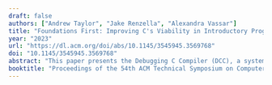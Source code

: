 ```yaml
---
draft: false
authors: ["Andrew Taylor", "Jake Renzella", "Alexandra Vassar"]
title: "Foundations First: Improving C's Viability in Introductory Programming Courses with the Debugging C Compiler"
year: "2023"
url: "https://dl.acm.org/doi/abs/10.1145/3545945.3569768"
doi: "10.1145/3545945.3569768"
abstract: "This paper presents the Debugging C Compiler (DCC), a system that composes a suite of compilers with static and dynamic analysis tools to support introductory C programming students. Using C in our introductory computing courses exposes students to low-level mechanics of the operating system, such as pointers and manual memory management - concepts critical in establishing a solid foundation of computing. Unlike typical C implementations, DCC provides programmers with enhanced, approachable run- and compile-time checking and messages. DCC clarifies C's cryptic operating system errors such as segmentation faults and alleviates the need for students to analyse memory dumps and tackle undefined behaviours. This paper describes DCC's implementation and features, and measures the tool's efficacy in aiding novice C programmers. We further present our deep reflections as to how DCC has enabled us to continue to use C in our large introductory programming courses, with an estimated five million compilations to date. Our research also outlines avenues for future work, which we hope will support others in delivering a foundations-first approach to introductory programming."
booktitle: "Proceedings of the 54th ACM Technical Symposium on Computer Science Education V. 1"
---
```

